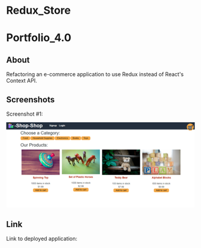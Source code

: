 # Redux_Store

# Portfolio_4.0

## About

Refactoring an e-commerce application to use Redux instead of React's Context API.

## Screenshots

Screenshot #1:

![Screenshot #1:](assets/reduxscreenshot.png)

## Link

Link to deployed application: 